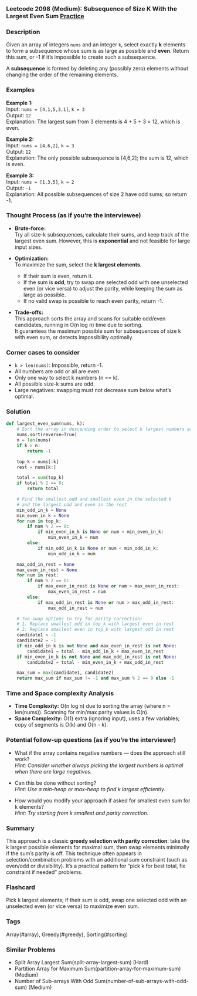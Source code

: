 ### Leetcode 2098 (Medium): Subsequence of Size K With the Largest Even Sum [Practice](https://leetcode.com/problems/subsequence-of-size-k-with-the-largest-even-sum)

### Description  
Given an array of integers `nums` and an integer `k`, select exactly **k** elements to form a subsequence whose sum is as large as possible and **even**. Return this sum, or -1 if it’s impossible to create such a subsequence.

A **subsequence** is formed by deleting any (possibly zero) elements without changing the order of the remaining elements.

### Examples  

**Example 1:**  
Input: `nums = [4,1,5,3,1]`, `k = 3`  
Output: `12`  
Explanation: The largest sum from 3 elements is 4 + 5 + 3 = 12, which is even.

**Example 2:**  
Input: `nums = [4,6,2]`, `k = 3`  
Output: `12`  
Explanation: The only possible subsequence is [4,6,2]; the sum is 12, which is even.

**Example 3:**  
Input: `nums = [1,3,5]`, `k = 2`  
Output: `-1`  
Explanation: All possible subsequences of size 2 have odd sums; so return -1.

### Thought Process (as if you’re the interviewee)  
- **Brute-force:**  
  Try all size-k subsequences, calculate their sums, and keep track of the largest even sum. However, this is **exponential** and not feasible for large input sizes.

- **Optimization:**  
  To maximize the sum, select the **k largest elements**.  
  - If their sum is even, return it.  
  - If the sum is **odd**, try to swap one selected odd with one unselected even (or vice versa) to adjust the parity, while keeping the sum as large as possible.  
  - If no valid swap is possible to reach even parity, return -1.

- **Trade-offs:**  
  This approach sorts the array and scans for suitable odd/even candidates, running in O(n log n) time due to sorting.  
  It guarantees the maximum possible sum for subsequences of size k with even sum, or detects impossibility optimally.

### Corner cases to consider  
- `k > len(nums)`: Impossible, return -1.
- All numbers are odd or all are even.
- Only one way to select k numbers (n == k).
- All possible size-k sums are odd.
- Large negatives: swapping must not decrease sum below what’s optimal.

### Solution

```python
def largest_even_sum(nums, k):
    # Sort the array in descending order to select k largest numbers easily
    nums.sort(reverse=True)
    n = len(nums)
    if k > n:
        return -1

    top_k = nums[:k]
    rest = nums[k:]

    total = sum(top_k)
    if total % 2 == 0:
        return total

    # Find the smallest odd and smallest even in the selected k
    # and the largest odd and even in the rest
    min_odd_in_k = None
    min_even_in_k = None
    for num in top_k:
        if num % 2 == 0:
            if min_even_in_k is None or num < min_even_in_k:
                min_even_in_k = num
        else:
            if min_odd_in_k is None or num < min_odd_in_k:
                min_odd_in_k = num

    max_odd_in_rest = None
    max_even_in_rest = None
    for num in rest:
        if num % 2 == 0:
            if max_even_in_rest is None or num > max_even_in_rest:
                max_even_in_rest = num
        else:
            if max_odd_in_rest is None or num > max_odd_in_rest:
                max_odd_in_rest = num

    # Two swap options to try for parity correction:
    # 1. Replace smallest odd in top_k with largest even in rest
    # 2. Replace smallest even in top_k with largest odd in rest
    candidate1 = -1
    candidate2 = -1
    if min_odd_in_k is not None and max_even_in_rest is not None:
        candidate1 = total - min_odd_in_k + max_even_in_rest
    if min_even_in_k is not None and max_odd_in_rest is not None:
        candidate2 = total - min_even_in_k + max_odd_in_rest

    max_sum = max(candidate1, candidate2)
    return max_sum if max_sum != -1 and max_sum % 2 == 0 else -1
```

### Time and Space complexity Analysis  

- **Time Complexity:** O(n log n) due to sorting the array (where n = len(nums)). Scanning for min/max parity values is O(n).
- **Space Complexity:** O(1) extra (ignoring input), uses a few variables; copy of segments is O(k) and O(n - k).

### Potential follow-up questions (as if you’re the interviewer)  

- What if the array contains negative numbers — does the approach still work?  
  *Hint: Consider whether always picking the largest numbers is optimal when there are large negatives.*  

- Can this be done without sorting?  
  *Hint: Use a min-heap or max-heap to find k largest efficiently.*

- How would you modify your approach if asked for smallest even sum for k elements?  
  *Hint: Try starting from k smallest and parity correction.*

### Summary
This approach is a classic **greedy selection with parity correction**: take the k largest possible elements for maximal sum, then swap elements minimally if the sum’s parity is off. This technique often appears in selection/combination problems with an additional sum constraint (such as even/odd or divisibility). It’s a practical pattern for “pick k for best total, fix constraint if needed” problems.


### Flashcard
Pick k largest elements; if their sum is odd, swap one selected odd with an unselected even (or vice versa) to maximize even sum.

### Tags
Array(#array), Greedy(#greedy), Sorting(#sorting)

### Similar Problems
- Split Array Largest Sum(split-array-largest-sum) (Hard)
- Partition Array for Maximum Sum(partition-array-for-maximum-sum) (Medium)
- Number of Sub-arrays With Odd Sum(number-of-sub-arrays-with-odd-sum) (Medium)